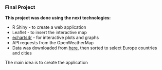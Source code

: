 ### Final Project 

**This project was done using the next technologies:**
* R Shiny - to create a web application
* Leaflet - to insert the interactive map
* [echarts4r](https://echarts4r.john-coene.com/) - for interactive plots and graphs
* API requests from the OpenWeatherMap
* Data was downloaded from [here](https://simplemaps.com/data/world-cities), then sorted to select Europe countries and cities

The main idea is to create the application 
